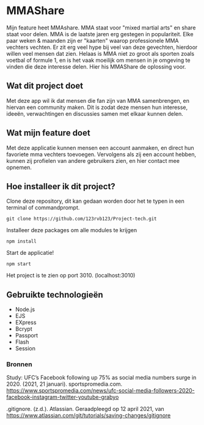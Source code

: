 # MMAShare
Mijn feature heet MMAshare. MMA staat voor "mixed martial arts" en share staat voor delen. MMA is de laatste jaren erg gestegen in populariteit. Elke paar weken & maanden zijn er "kaarten" waarop professionele MMA vechters vechten. Er zit erg veel hype bij veel van deze gevechten, hierdoor willen veel mensen dat zien. Helaas is MMA niet zo groot als sporten zoals voetbal of formule 1, en is het vaak moeilijk om mensen in je omgeving te vinden die deze interesse delen. Hier his MMAShare de oplossing voor.


## Wat dit project doet
Met deze app wil ik dat mensen die fan zijn van MMA samenbrengen, en hiervan een community maken. Dit is zodat deze mensen hun interesse, ideeën, verwachtingen en discussies samen met elkaar kunnen delen. 

## Wat mijn feature doet
Met deze applicatie kunnen mensen een account aanmaken, en direct hun favoriete mma vechters toevoegen. Vervolgens als zij een account hebben, kunnen zij profielen van andere gebruikers zien, en hier contact mee opnemen. 

## Hoe installeer ik dit project?
Clone deze repository, dit kan gedaan worden door het te typen in een terminal of commandprompt.
```
git clone https://github.com/123rvb123/Project-tech.git
```

Installeer deze packages om alle modules te krijgen
```
npm install
```

Start de applicatie!
```
npm start
```
Het project is te zien op port 3010. (localhost:3010)




## Gebruikte technologieën
* Node.js
* EJS
* EXpress
* Bcrypt
* Passport
* Flash
* Session

### Bronnen
Study: UFC’s Facebook following up 75% as social media numbers surge in 2020. (2021, 21 januari). sportspromedia.com. https://www.sportspromedia.com/news/ufc-social-media-followers-2020-facebook-instagram-twitter-youtube-grabyo

.gitignore. (z.d.). Atlassian. Geraadpleegd op 12 april 2021, van https://www.atlassian.com/git/tutorials/saving-changes/gitignore

